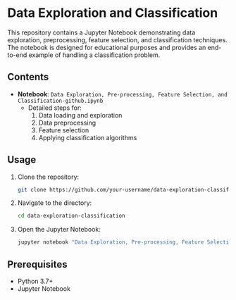 # Data Exploration and Classification

This repository contains a Jupyter Notebook demonstrating data exploration, preprocessing, feature selection, and classification techniques. The notebook is designed for educational purposes and provides an end-to-end example of handling a classification problem.

## Contents

- **Notebook**: `Data Exploration, Pre-processing, Feature Selection, and Classification-github.ipynb`
  - Detailed steps for:
    1. Data loading and exploration
    2. Data preprocessing
    3. Feature selection
    4. Applying classification algorithms

## Usage

1. Clone the repository:
   ```bash
   git clone https://github.com/your-username/data-exploration-classification.git
   ```
2. Navigate to the directory:
   ```bash
   cd data-exploration-classification
   ```
3. Open the Jupyter Notebook:
   ```bash
   jupyter notebook "Data Exploration, Pre-processing, Feature Selection, and Classification-github.ipynb"
   ```

## Prerequisites

- Python 3.7+
- Jupyter Notebook
